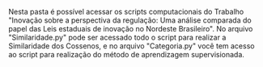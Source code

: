 Nesta pasta é possível acessar os scripts computacionais do Trabalho "Inovação sobre a perspectiva da regulação: Uma análise comparada do papel das Leis estaduais de inovação 
no Nordeste Brasileiro". No arquivo "Similaridade.py" pode ser acessado todo o script para realizar a Similaridade dos Cossenos, e no arquivo "Categoria.py" você tem acesso 
ao script para realização do método de aprendizagem supervisionada. 
